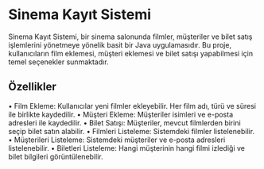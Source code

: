 # Sinema Kayıt Sistemi

Sinema Kayıt Sistemi, bir sinema salonunda filmler, müşteriler ve bilet satış işlemlerini yönetmeye yönelik basit bir Java uygulamasıdır. Bu proje, kullanıcıların film eklemesi, müşteri eklemesi ve bilet satışı yapabilmesi için temel seçenekler sunmaktadır.

## Özellikler

•⁠  ⁠Film Ekleme: Kullanıcılar yeni filmler ekleyebilir. Her film adı, türü ve süresi ile birlikte kaydedilir.
•⁠  ⁠Müşteri Ekleme: Müşteriler isimleri ve e-posta adresleri ile kaydedilir.
•⁠  ⁠Bilet Satışı: Müşteriler, mevcut filmlerden birini seçip bilet satın alabilir.
•⁠  ⁠Filmleri Listeleme: Sistemdeki filmler listelenebilir.
•⁠  ⁠Müşterileri Listeleme: Sistemdeki müşteriler ve e-posta adresleri listelenebilir.
•⁠  ⁠Biletleri Listeleme: Hangi müşterinin hangi filmi izlediği ve bilet bilgileri görüntülenebilir.
